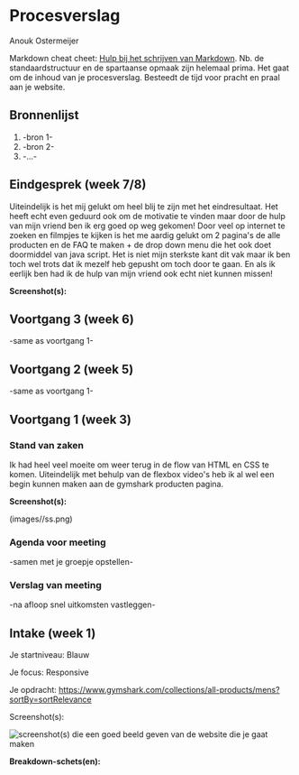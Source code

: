 # Procesverslag
Anouk Ostermeijer

Markdown cheat cheet: [Hulp bij het schrijven van Markdown](https://github.com/adam-p/markdown-here/wiki/Markdown-Cheatsheet). Nb. de standaardstructuur en de spartaanse opmaak zijn helemaal prima. Het gaat om de inhoud van je procesverslag. Besteedt de tijd voor pracht en praal aan je website.



## Bronnenlijst
1. -bron 1-
2. -bron 2-
3. -...-



## Eindgesprek (week 7/8)

Uiteindelijk is het mij gelukt om heel blij te zijn met het eindresultaat. Het heeft echt even geduurd ook om de motivatie te vinden maar door de hulp van mijn vriend ben ik erg goed op weg gekomen! Door veel op internet te zoeken en filmpjes te kijken is het me aardig gelukt om 2 pagina's de alle producten en de FAQ te maken + de drop down menu die het ook doet doormiddel van java script. Het is niet mijn sterkste kant dit vak maar ik ben toch wel trots dat ik mezelf heb gepusht om toch door te gaan. En als ik eerlijk ben had ik de hulp van mijn vriend ook echt niet kunnen missen!

**Screenshot(s):**





## Voortgang 3 (week 6)

-same as voortgang 1-



## Voortgang 2 (week 5)

-same as voortgang 1-



## Voortgang 1 (week 3)

### Stand van zaken

Ik had heel veel moeite om weer terug in de flow van HTML en CSS te komen. Uiteindelijk met behulp van de flexbox video's heb ik al wel een begin kunnen maken aan de gymshark producten pagina.

**Screenshot(s):**

(images//ss.png)

### Agenda voor meeting

-samen met je groepje opstellen-

### Verslag van meeting

-na afloop snel uitkomsten vastleggen-



## Intake (week 1)

Je startniveau: Blauw 

Je focus: Responsive 

Je opdracht: https://www.gymshark.com/collections/all-products/mens?sortBy=sortRelevance

Screenshot(s):

![screenshot(s) die een goed beeld geven van de website die je gaat maken](images/gymsharkhome.png)

**Breakdown-schets(en):**

